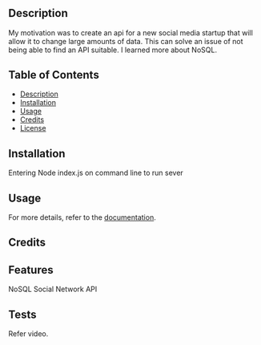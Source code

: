# <NoSQL Social Network >

## Description

My motivation was to create an api for a new social media startup that will allow it to change large amounts of data.
This can solve an issue of not being able to find an API suitable.
I learned more about NoSQL.

## Table of Contents 
- [Description](#Description)
- [Installation](#installation)
- [Usage](#usage)
- [Credits](#credits)
- [License](#license)

## Installation

Entering Node index.js on command line to run sever

## Usage

For more details, refer to the [documentation](https://drive.google.com/file/d/1eDcYCMFnXorQPDZbqRAzRsz5N52hSMav/view?usp=sharing).

    

## Credits

## Features

NoSQL Social Network API



## Tests
Refer video.

